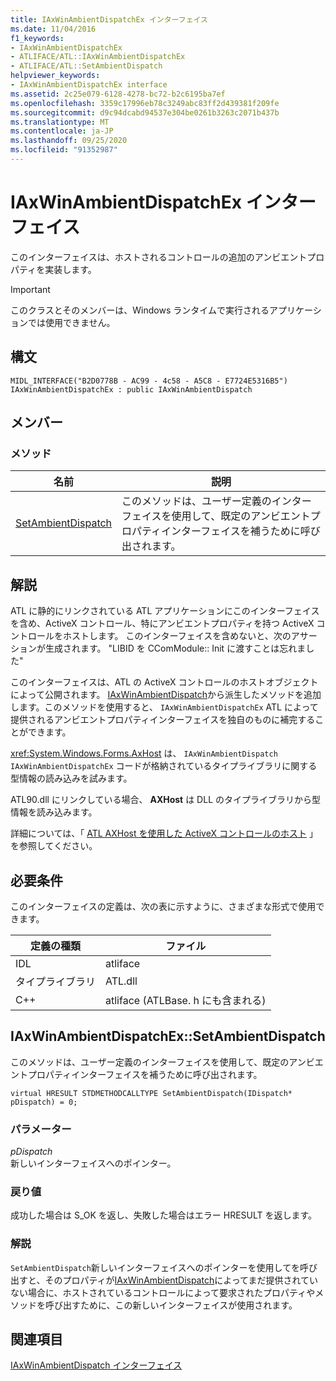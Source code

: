```yaml
---
title: IAxWinAmbientDispatchEx インターフェイス
ms.date: 11/04/2016
f1_keywords:
- IAxWinAmbientDispatchEx
- ATLIFACE/ATL::IAxWinAmbientDispatchEx
- ATLIFACE/ATL::SetAmbientDispatch
helpviewer_keywords:
- IAxWinAmbientDispatchEx interface
ms.assetid: 2c25e079-6128-4278-bc72-b2c6195ba7ef
ms.openlocfilehash: 3359c17996eb78c3249abc83ff2d439381f209fe
ms.sourcegitcommit: d9c94dcabd94537e304be0261b3263c2071b437b
ms.translationtype: MT
ms.contentlocale: ja-JP
ms.lasthandoff: 09/25/2020
ms.locfileid: "91352987"
---
```

# <a name="iaxwinambientdispatchex-interface"></a>IAxWinAmbientDispatchEx インターフェイス

このインターフェイスは、ホストされるコントロールの追加のアンビエントプロパティを実装します。

> [!IMPORTANT]
> このクラスとそのメンバーは、Windows ランタイムで実行されるアプリケーションでは使用できません。

## <a name="syntax"></a>構文

```
MIDL_INTERFACE("B2D0778B - AC99 - 4c58 - A5C8 - E7724E5316B5") IAxWinAmbientDispatchEx : public IAxWinAmbientDispatch
```

## <a name="members"></a>メンバー

### <a name="methods"></a>メソッド

|名前|説明|
|-|-|
|[SetAmbientDispatch](#setambientdispatch)|このメソッドは、ユーザー定義のインターフェイスを使用して、既定のアンビエントプロパティインターフェイスを補うために呼び出されます。|

## <a name="remarks"></a>解説

ATL に静的にリンクされている ATL アプリケーションにこのインターフェイスを含め、ActiveX コントロール、特にアンビエントプロパティを持つ ActiveX コントロールをホストします。 このインターフェイスを含めないと、次のアサーションが生成されます。 "LIBID を CComModule:: Init に渡すことは忘れました"

このインターフェイスは、ATL の ActiveX コントロールのホストオブジェクトによって公開されます。 [IAxWinAmbientDispatch](../../atl/reference/iaxwinambientdispatch-interface.md)から派生したメソッドを追加します。このメソッドを使用すると、 `IAxWinAmbientDispatchEx` ATL によって提供されるアンビエントプロパティインターフェイスを独自のものに補完することができます。

<xref:System.Windows.Forms.AxHost> は、 `IAxWinAmbientDispatch` `IAxWinAmbientDispatchEx` コードが格納されているタイプライブラリに関する型情報の読み込みを試みます。

ATL90.dll にリンクしている場合、 **AXHost** は DLL のタイプライブラリから型情報を読み込みます。

詳細については、「 [ATL AXHost を使用した ActiveX コントロールのホスト](../../atl/atl-control-containment-faq.md#hosting-activex-controls-using-atl-axhost) 」を参照してください。

## <a name="requirements"></a>必要条件

このインターフェイスの定義は、次の表に示すように、さまざまな形式で使用できます。

|定義の種類|ファイル|
|---------------------|----------|
|IDL|atliface|
|タイプライブラリ|ATL.dll|
|C++|atliface (ATLBase. h にも含まれる)|

## <a name="iaxwinambientdispatchexsetambientdispatch"></a><a name="setambientdispatch"></a> IAxWinAmbientDispatchEx::SetAmbientDispatch

このメソッドは、ユーザー定義のインターフェイスを使用して、既定のアンビエントプロパティインターフェイスを補うために呼び出されます。

```
virtual HRESULT STDMETHODCALLTYPE SetAmbientDispatch(IDispatch* pDispatch) = 0;
```

### <a name="parameters"></a>パラメーター

*pDispatch*<br/>
新しいインターフェイスへのポインター。

### <a name="return-value"></a>戻り値

成功した場合は S_OK を返し、失敗した場合はエラー HRESULT を返します。

### <a name="remarks"></a>解説

`SetAmbientDispatch`新しいインターフェイスへのポインターを使用してを呼び出すと、そのプロパティが[IAxWinAmbientDispatch](../../atl/reference/iaxwinambientdispatch-interface.md)によってまだ提供されていない場合に、ホストされているコントロールによって要求されたプロパティやメソッドを呼び出すために、この新しいインターフェイスが使用されます。

## <a name="see-also"></a>関連項目

[IAxWinAmbientDispatch インターフェイス](../../atl/reference/iaxwinambientdispatch-interface.md)
